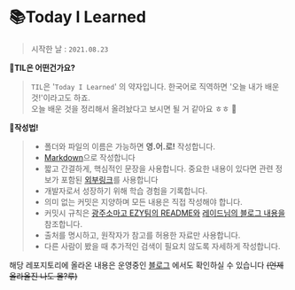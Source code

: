 # 📚Today I Learned

> 시작한 날 : `2021.08.23`<br/>

🌟**TIL은 어떤건가요?**
> `TIL`은 '`Today I Learned`' 의 약자입니다.
> 한국어로 직역하면 '오늘 내가 배운 것!'이라고도 하죠.<br>
> 오늘 배운 것을 정리해서 올려놨다고 보시면 될 거 같아요 ㅎㅎ 🙂<br/>

🌟**작성법!**

> - 폴더와 파일의 이름은 가능하면 **영.어.로!** 작성합니다.
> - [Markdown](https://ansohxxn.github.io/blog/markdown)으로 작성합니다
> - 짧고 간결하게, 핵심적인 문장을 사용합니다. 중요한 내용이 있다면 관련 정보가 포함된 [외부링크](https://gpeol.github.io/404)를 사용합니다
> - 개발자로서 성장하기 위해 학습 경험을 기록합니다.
> - 의미 없는 커밋은 지양하며 모든 내용은 직접 작성해야 합니다.
> - 커밋시 규칙은 [광주소마고 EZY팀의 README와](https://github.com/neulsom-EZY/EZY-ios/blob/master/README.md) [레이드님의 블로그 내용을](https://blog.ull.im/engineering/2019/03/10/logs-on-git.html) 참조합니다.
> - 출처를 명시하고, 원작자가 참고를 허용한 자료만 사용합니다.
> - 다른 사람이 봤을 때 추가적인 검색이 필요치 않도록 자세하게 작성합니다.

해당 레포지토리에 올라온 내용은 운영중인 [블로그](https://gpeol.github.io) 에서도 확인하실 수 있습니다
~~(언제 올라올진 나도 몰?루)~~
